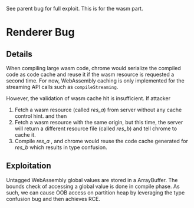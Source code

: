 See parent bug for full exploit. This is for the wasm part.

# Renderer Bug

## Details

When compiling large wasm code, chrome would serialize the compiled code as code cache and reuse it if the wasm resource is requested a second time. For now, WebAssembly caching is only implemented for the streaming API calls such as `compileStreaming`.

However, the validation of wasm cache hit is insufficient. If attacker

1. Fetch a wasm resource (called *res_a*) from server without any cache control hint. and then
2. Fetch a wasm resource with the same origin, but this time, the server will return a different resource file (called *res_b*) and tell chrome to cache it.
3. Compile *res_a* , and chrome would reuse the code cache generated for *res_b* which results in type confusion.

## Exploitation

Untagged WebAssembly global values are stored in a ArrayBuffer. The bounds check of accessing a global value is done in compile phase. As such, we can cause OOB access on partition heap by leveraging the type confusion bug and then achieves RCE.